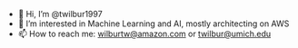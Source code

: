- 👋 Hi, I’m @twilbur1997
- 👀 I’m interested in Machine Learning and AI, mostly architecting on AWS
- 📫 How to reach me: wilburtw@amazon.com or twilbur@umich.edu

<!---
twilbur1997/twilbur1997 is a ✨ special ✨ repository because its `README.md` (this file) appears on your GitHub profile.
You can click the Preview link to take a look at your changes.
--->
